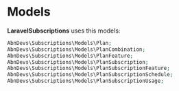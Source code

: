 # Models

**LaravelSubscriptions** uses this models:

```php
AbnDevs\Subscriptions\Models\Plan;
AbnDevs\Subscriptions\Models\PlanCombination;
AbnDevs\Subscriptions\Models\PlanFeature;
AbnDevs\Subscriptions\Models\PlanSubscription;
AbnDevs\Subscriptions\Models\PlanSubscriptionFeature;
AbnDevs\Subscriptions\Models\PlanSubscriptionSchedule;
AbnDevs\Subscriptions\Models\PlanSubscriptionUsage;
```
